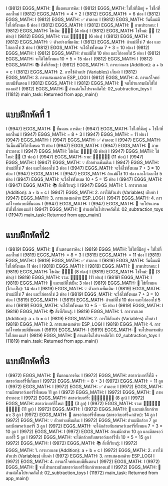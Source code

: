 I (9812) EGGS_MATH: 🧮  ขั้นตอนการคิด:
I (9812) EGGS_MATH:    ไข่ไก่ที่มีอยู่ + ไข่ไก่ที่ออกใหม่
I (9812) EGGS_MATH:    = 4 + 2
I (9812) EGGS_MATH:    = 6 ฟอง
I (9812) EGGS_MATH: 
I (9812) EGGS_MATH: ✅ คำตอบ:
I (9812) EGGS_MATH:    วันนี้แม่มีไข่ไก่ทั้งหมด 6 ฟอง
I (9812) EGGS_MATH: 
I (9812) EGGS_MATH: 🎨 ภาพประกอบ:
I (9812) EGGS_MATH:    ไข่เดิม: 🥚🥚🥚🥚 (4 ฟอง)
I (9812) EGGS_MATH:    ไข่ใหม่: 🥚🥚 (2 ฟอง)
I (9812) EGGS_MATH:    รวม:   🥚🥚🥚🥚🥚🥚 (6 ฟอง)
I (9812) EGGS_MATH: 
I (9812) EGGS_MATH: 💡 ตัวอย่างเพิ่มเติม:
I (9812) EGGS_MATH:    ถ้าแม่มีไข่ 7 ฟอง และไก่ออกไข่ 3 ฟอง
I (9812) EGGS_MATH:    จะได้ไข่ทั้งหมด 7 + 3 = 10 ฟอง
I (9812) EGGS_MATH: 
I (9812) EGGS_MATH:    ถ้าแม่มีไข่ 10 ฟอง และไก่ออกไข่ 5 ฟอง
I (9812) EGGS_MATH:    จะได้ไข่ทั้งหมด 10 + 5 = 15 ฟอง
I (9812) EGGS_MATH: 
I (9812) EGGS_MATH: 📚 สิ่งที่เรียนรู้:
I (9812) EGGS_MATH:    1. การบวกเลข (Addition): a + b = c
I (9812) EGGS_MATH:    2. การใช้ตัวแปร (Variables) เก็บค่า
I (9812) EGGS_MATH:    3. การแสดงผลด้วย ESP_LOGI
I (9812) EGGS_MATH:    4. การแก้โจทย์แบบมีขั้นตอน
I (9812) EGGS_MATH: 
I (9812) EGGS_MATH: 🎉 จบโปรแกรมนับไข่ไก่ของแม่!
I (9812) EGGS_MATH: 📖 อ่านต่อในโปรเจคถัดไป: 02_subtraction_toys
I (11812) main_task: Returned from app_main()

# แบบฝึกหัดที่ 1
I (9947) EGGS_MATH: 🧮 ขั้นตอน การคิด:
I (9947) EGGS_MATH:    ไข่ไก่ที่มีอยู่ + ไข่ไก่ที่ออกใหม่
I (9947) EGGS_MATH:    = 8 + 3
I (9947) EGGS_MATH:    = 11 ฟอง
I (9947) EGGS_MATH: 
I (9947) EGGS_MATH: ✅ คำตอบ:
I (9947) EGGS_MATH:    วันนี้แม่มีไข่ไก่ทั้งหมด 11 ฟอง
I (9947) EGGS_MATH: 
I (9947) EGGS_MATH: 🎨 ภาพประกอบ:
I (9947) EGGS_MATH:    ไข่เดิม: 🥚🥚🥚🥚 (8 ฟอง)
I (9947) EGGS_MATH:    ไข่ใหม่: 🥚🥚 (3 ฟอง)
I (9947) EGGS_MATH:    รวม:   🥚🥚🥚🥚🥚🥚 (11 ฟอง)
I (9947) EGGS_MATH: 
I (9947) EGGS_MATH: 💡 ตัวอย่างเพิ่มเติม:
I (9947) EGGS_MATH:    ถ้าแม่มีไข่ 7 ฟอง และไก่ออกไข่ 3 ฟอง
I (9947) EGGS_MATH:    จะได้ไข่ทั้งหมด 7 + 3 = 10 ฟอง
I (9947) EGGS_MATH: 
I (9947) EGGS_MATH:    ถ้าแม่มีไข่ 10 ฟอง และไก่ออกไข่ 5 ฟอง
I (9947) EGGS_MATH:    จะได้ไข่ทั้งหมด 10 + 5 = 15 ฟอง
I (9947) EGGS_MATH: 
I (9947) EGGS_MATH: 📚 สิ่งที่เรียนรู้:
I (9947) EGGS_MATH:    1. การบวกเลข (Addition): a + b = c
I (9947) EGGS_MATH:    2. การใช้ตัวแปร (Variables) เก็บค่า
I (9947) EGGS_MATH:    3. การแสดงผลด้วย ESP_LOGI
I (9947) EGGS_MATH:    4. การแก้โจทย์แบบมีขั้นตอน
I (9947) EGGS_MATH: 
I (9947) EGGS_MATH: 🎉 จบโปรแกรมนับไข่ไก่ของแม่!
I (9947) EGGS_MATH: 📖 อ่านต่อในโปรเจคถัดไป: 02_subtraction_toys
I (11947) main_task: Returned from app_main()

# แบบฝึกหัดที่2
I (9819) EGGS_MATH: 🧮 ขั้ นตอนการคิด:
I (9819) EGGS_MATH:    ไข่ไก่ที่มีอยู่ + ไข่ไก่ที่ออกใหม่
I (9819) EGGS_MATH:    = 8 + 3
I (9819) EGGS_MATH:    = 11 ฟอง
I (9819) EGGS_MATH: 
I (9819) EGGS_MATH: ✅ คำตอบ:
I (9819) EGGS_MATH:    วันนี้แม่มีไข่ไก่ทั้งหมด 11 ฟอง
I (9819) EGGS_MATH: 
I (9819) EGGS_MATH: 🎨 ภาพประกอบ:
I (9819) EGGS_MATH:    ไข่เดิม: 🥚🥚🥚🥚 (8 ฟอง)
I (9819) EGGS_MATH:    ไข่ใหม่: 🥚🥚 (3 ฟอง)
I (9819) EGGS_MATH:    รวม:   🥚🥚🥚🥚🥚🥚 (11 ฟอง)
I (9819) EGGS_MATH: 
I (9819) EGGS_MATH: 🦆 และแม่มีไข่เป็ด: 3 ฟอง
I (9819) EGGS_MATH: 🥚 ไข่ทั้งหมด (ไก่+เป็ด): 14 ฟอง
I (9819) EGGS_MATH: 💡 ตัวอย่างเพิ่มเติม:
I (9819) EGGS_MATH:    ถ้าแม่มีไข่ 7 ฟอง และไก่ออกไข่ 3 ฟอง
I (9819) EGGS_MATH:    จะได้ไข่ทั้งหมด 7 + 3 = 10 ฟอง
I (9819) EGGS_MATH: 
I (9819) EGGS_MATH:    ถ้าแม่มีไข่ 10 ฟอง และไก่ออกไข่ 5 ฟอง
I (9819) EGGS_MATH:    จะได้ไข่ทั้งหมด 10 + 5 = 15 ฟอง
I (9819) EGGS_MATH: 
I (9819) EGGS_MATH: 📚 สิ่งที่เรียนรู้:
I (9819) EGGS_MATH:    1. การบวกเลข (Addition): a + b = c
I (9819) EGGS_MATH:    2. การใช้ตัวแปร (Variables) เก็บค่า
I (9819) EGGS_MATH:    3. การแสดงผลด้วย ESP_LOGI
I (9819) EGGS_MATH:    4. การแก้โจทย์แบบมีขั้นตอน
I (9819) EGGS_MATH: 
I (9819) EGGS_MATH: 🎉 จบโปรแกรมนับไข่ไก่ของแม่!
I (9819) EGGS_MATH: 📖 อ่านต่อในโปรเจคถัดไป: 02_subtraction_toys
I (11819) main_task: Returned from app_main()

# แบบฝึกหัดที่3
I (9972) EGGS_MATH: 🧮 ขั้นตอนการคิด:
I (9972) EGGS_MATH:    สตรอว์เบอร์รี่ที่มี + สตรอว์เบอร์รี่ที่เก็บมา
I (9972) EGGS_MATH:    = 8 + 3
I (9972) EGGS_MATH:    = 11 ลูก
I (9972) EGGS_MATH: 
I (9972) EGGS_MATH: ✅ คำตอบ:
I (9972) EGGS_MATH:    รวมมีสตรอว์เบอร์รี่ทั้งหมด 11 ลูก
I (9972) EGGS_MATH: 
I (9972) EGGS_MATH: 🎨 ภาพประกอบ:
I (9972) EGGS_MATH:    สตรอว์เบอร์รี่:    🍓🍓🍓🍓🍓🍓🍓🍓 (8 ลูก)
I (9972) EGGS_MATH:    สตรอว์เบอร์รี่ใหม่: 🍓🍓🍓 (3 ลูก)
I (9972) EGGS_MATH:    รวม:            🍓🍓🍓🍓🍓🍓🍓🍓🍓🍓🍓 (11 ลูก)
I (9972) EGGS_MATH: 
I (9972) EGGS_MATH: 🍌 และแม่เก็บกล้วยมา: 3 ลูก
I (9972) EGGS_MATH: 🍓 สตรอว์เบอร์รี่ทั้งหมด (สตรอว์เบอร์รี่+กล้วย): 14 ลูก
I (9972) EGGS_MATH: 💡 ตัวอย่างเพิ่มเติม:
I (9972) EGGS_MATH:    ถ้าแม่มีกล้วย 7 ลูก และมีสตรอว์เบอร์รี่ 3 ลูก
I (9972) EGGS_MATH:    จะได้กล้วยกับสตรอว์เบอร์รี่ทั้งหมด 7 + 3 = 10 ลูก
I (9972) EGGS_MATH: 
I (9972) EGGS_MATH:    ถ้าแม่มีกล้วย 10 ลูก และมีสตรอว์เบอร์รี่ 5 ลูก
I (9972) EGGS_MATH:    จะได้กล้วยกับสตรอว์เบอร์รี่ทั้ง 10 + 5 = 15 ลูก
I (9972) EGGS_MATH: 
I (9972) EGGS_MATH: 📚 สิ่งที่เรียนรู้:
I (9972) EGGS_MATH:    1. การบวกเลข (Addition): a + b = c
I (9972) EGGS_MATH:    2. การใช้ตัวแปร (Variables) เก็บค่า
I (9972) EGGS_MATH:    3. การแสดงผลด้วย ESP_LOGI
I (9972) EGGS_MATH:    4. การแก้โจทย์แบบมีขั้นตอน
I (9972) EGGS_MATH: 
I (9972) EGGS_MATH: 🎉 จบโปรแกรมนับสตรอว์เบอร์รี่กับกล้วยของแม่!
I (9972) EGGS_MATH: 📖 อ่านต่อในโปรเจคถัดไป: 02_subtraction_toys
I (11972) main_task: Returned from app_main()
